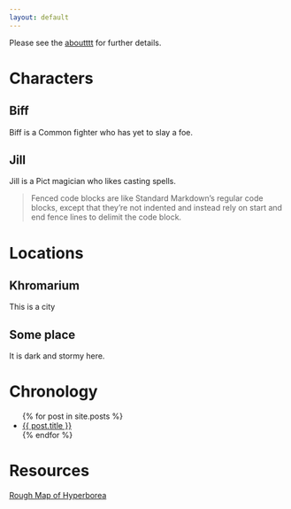```yaml
---
layout: default
---
```


Please see the [aboutttt](about.md) for further details.

# Characters
## Biff
Biff is a Common fighter who has yet to slay a foe.

## Jill
Jill is a Pict magician who likes casting spells.

> Fenced code blocks are like Standard Markdown’s regular code blocks, except that they’re not indented and instead rely on start and end fence lines to delimit the code block.


# Locations
## Khromarium
This is a city

## Some place
It is dark and stormy here.

# Chronology
<ul>
  {% for post in site.posts %}
    <li>
      <a href="{{ post.url | prepend:site.baseurl }}">{{ post.title }}</a>
    </li>
  {% endfor %}
</ul>

# Resources
[Rough Map of Hyperborea](/assets/pdf/mainland_hyperborea_large.pdf)

